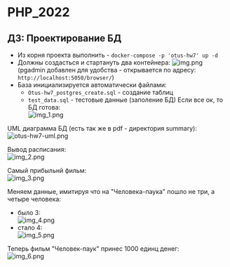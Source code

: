 # PHP_2022
## ДЗ: Проектирование БД

- Из корня проекта выполнить - ```docker-compose -p 'otus-hw7' up -d```
- Должны создасться и стартануть два контейнера:
![img.png](summary/img.png)
  (pgadmin добавлен для удобства - открывается по адресу: ```http://localhost:5050/browser/```)
- База инициализируется автоматически файлами:
  - ```Otus-hw7_postgres_create.sql``` - создание таблиц
  - ```test_data.sql``` - тестовые данные (заполение БД)
Если все ок, то БД готова:  
![img_1.png](summary/img_1.png)

UML диаграмма БД (есть так же в pdf - директория summary):  
![otus-hw7-uml.png](summary/otus-hw7-uml.png)

Вывод расписания:  
![img_2.png](summary/img_2.png)

Самый прибыльнй фильм:  
![img_3.png](summary/img_3.png)

Меняем данные, имитируя что на "Человека-паука" пошло не три, а четыре человека:
- было 3:  
![img_4.png](summary/img_4.png)
- стало 4:  
![img_5.png](summary/img_5.png)

Теперь фильм "Человек-паук" принес 1000 единц денег:  
![img_6.png](summary/img_6.png)

